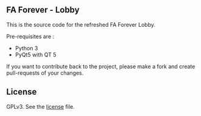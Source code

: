 FA Forever - Lobby
------------------

This is the source code for the refreshed FA Forever Lobby.

Pre-requisites are :

- Python 3
- PyQt5 with QT 5

If you want to contribute back to the project, please make a fork and create
pull-requests of your changes.

License
-------

GPLv3. See the [license](https://github.com/FAForever/lobby/blob/master/license.txt) file.

